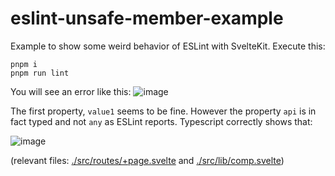 # eslint-unsafe-member-example

Example to show some weird behavior of ESLint with SvelteKit.
Execute this:

```
pnpm i
pnpm run lint
```

You will see an error like this:
![image](https://user-images.githubusercontent.com/209056/199841255-aef50703-9853-4704-8e54-be415d7b49ed.png)

The first property, `value1` seems to be fine.
However the property `api` is in fact typed and not `any` as ESLint reports.
Typescript correctly shows that:

![image](https://user-images.githubusercontent.com/209056/199842170-d11b1dec-2342-43ad-a56c-fc6f8e11e41b.png)

(relevant files: [./src/routes/+page.svelte](https://github.com/ptrxyz/eslint-unsafe-member-example/blob/1499489041652a24a6fac57e595be607bc58489a/src/routes/%2Bpage.svelte#L6) and [./src/lib/comp.svelte](https://github.com/ptrxyz/eslint-unsafe-member-example/blob/1499489041652a24a6fac57e595be607bc58489a/src/lib/comp.svelte#L1))

